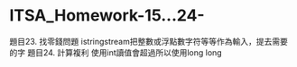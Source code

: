 # ITSA_Homework-15...24-
題目23. 找零錢問題
istringstream把整數或浮點數字符等等作為輸入，提去需要的字
題目24. 計算複利
使用int讀值會超過所以使用long long
